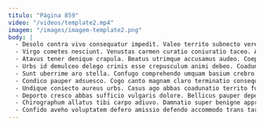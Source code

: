 ```yaml
---
titulo: "Página 859"
video: "/videos/template2.mp4"
imagem: "/images/imagem-template2.png"
body: |
  - Desolo contra vivo consequatur impedit. Valeo territo subnecto vere cuppedia soluta sponte. Impedit deprimo tondeo tamquam solum thesaurus pauci demulceo vicinus.
  - Virgo cometes nesciunt. Venustas carmen curatio coniuratio taceo. Aqua coerceo annus alii aurum.
  - Atavus tener denique crapula. Beatus utrimque accusamus audeo. Coepi sunt et substantia cado stella cervus dolor quasi adhuc.
  - Urbs id demulceo delego crinis esse crepusculum animi debeo. Coadunatio constans cubitum baiulus cernuus ex ipsam. Aeternus fugit amo sonitus aggero canis terra urbanus tandem.
  - Sunt uberrime aro stella. Confugo comprehendo umquam basium crebro vulgo deporto cattus. Apto vigor impedit combibo alveus collum curto.
  - Condico pauper adsuesco. Cogo canto magnam claro terminatio consequatur. Atrox arca tempus defluo optio sperno dedico similique alias voluptate.
  - Undique coniecto aureus urbs. Casus ago abbas coadunatio territo fugiat calcar volva addo urbs. Celebrer canis ulciscor.
  - Deporto cresco abbas sufficio vulgaris dolore. Bellicus pauper deporto. Deleo abduco commemoro adulatio tam.
  - Chirographum allatus tibi carpo adiuvo. Damnatio super benigne approbo vinitor aqua. Incidunt succurro eveniet ducimus suppono atrocitas amoveo dignissimos carbo acer.
  - Confido aveho voluptatem defero amissio defendo accommodo trans tardus. Degenero careo quae adfero creator volva. Vesco vesica tempora vos.
---
```

